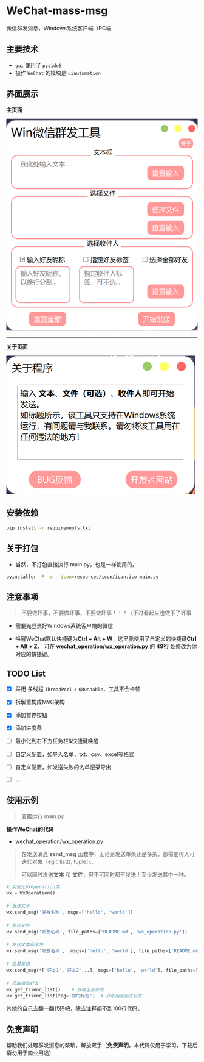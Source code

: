 # WeChat-mass-msg

微信群发消息，Windows系统客户端（PC端

## 主要技术
- `gui` 使用了 `pyside6`
- 操作 `WeChat` 的模块是 `uiautomation`

## 界面展示



**主页面**

![](resources/images/main.png)

---

**关于页面**


![](resources/images/about.png)

## 安装依赖

```bash
pip install -r requirements.txt
```


## 关于打包
- 当然，不打包直接执行 main.py，也是一样使用的。
```bash
pyinstaller -F -w --icon=resources/icon/icon.ico main.py
```


## 注意事项

> 不要做坏事，不要做坏事，不要做坏事！！！（不过看起来也做不了坏事

- 需要先登录好Windows系统客户端的微信


- 唤醒WeChat默认快捷键为**Ctrl + Alt + W**，这里我使用了自定义的快捷键**Ctrl + Alt + Z**， 
  可在 **wechat_operation/wx_operation.py** 的 **49行** 处修改为你对应的快捷键。



## TODO List

- [x] 采用 多线程 `ThreadPool` + `QRunnable`，工具不会卡顿
- [x] 拆解重构成MVC架构
- [x] 添加暂停按钮
- [x] 添加进度条
- [ ] 最小化到右下方任务栏&快捷键唤醒
- [ ] 自定义配置，如导入名单，txt、csv、excel等格式
- [ ] 自定义配置，如发送失败的名单记录导出
- [ ] ...



## 使用示例
> 直接运行 main.py


**操作WeChat的代码**

- wechat_operation/wx_operation.py
> 在发送消息 **send_msg** 函数中，无论是发送单条还是多条，都需要传入可迭代对象（eg：list(), tuple()...
>
> 可以同时发送**文本** 和 **文件**，但不可同时都不发送！至少发送其中一种。



```python
# 实例化WxOperation类
wx = WxOperation()

# 发送文本
wx.send_msg('好友名称', msgs=['hello', 'world'])

# 发送文件
wx.send_msg('好友名称', file_paths=['README.md', 'wx_operation.py'])

# 发送文本和文件
wx.send_msg('好友名称',  msgs=['hello', 'world'], file_paths=['README.md', 'wx_operation.py'])

# 批量发送
wx.send_msg(*['好友1','好友2'...], msgs=['hello', 'world'], file_paths=['README.md', 'wx_operation.py'])

# 获取微信好友
wx.get_friend_list()	# 获取全部好友
wx.get_friend_list(tag='你的标签')  # 获取指定标签好友
```



其他的自己去翻一翻代码吧，除去注释都不到100行代码。





## 免责声明

帮助我们处理群发消息的繁琐，解放双手（**免责声明**，本代码仅用于学习，下载后请勿用于商业用途）

